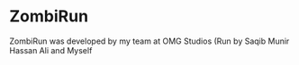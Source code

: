 # ZombiRun
ZombiRun was developed by my team at OMG Studios (Run by Saqib Munir Hassan Ali and Myself
